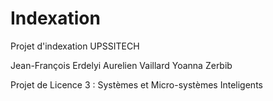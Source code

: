 Indexation
==========

Projet d'indexation UPSSITECH

Jean-François Erdelyi
Aurelien Vaillard
Yoanna Zerbib

Projet de Licence 3 : Systèmes et Micro-systèmes Inteligents